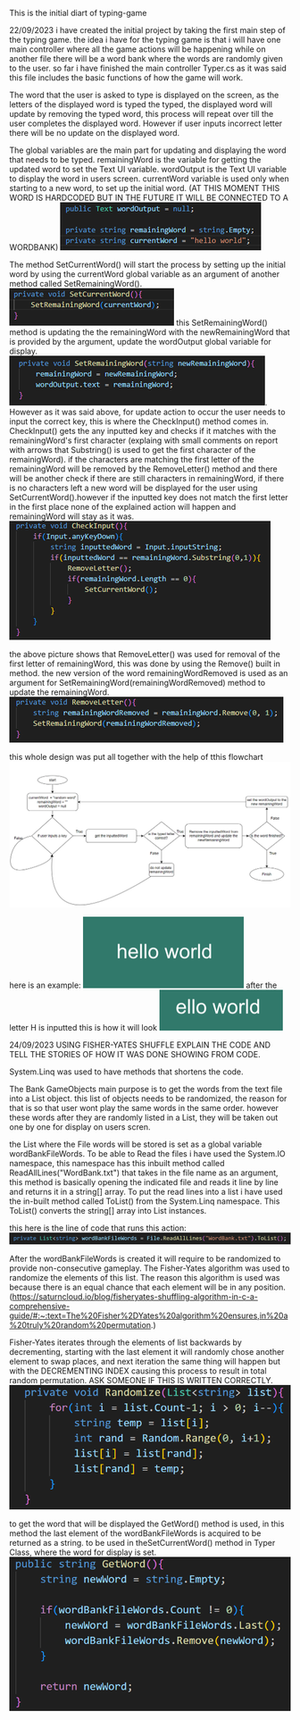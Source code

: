 This is the initial diart of typing-game

22/09/2023
i have created the initial project by taking the first main step of the typing game. the idea i have for the typing game is that i will have one main controller where all the game actions will be happening while on another file there will be a word bank where the words are randomly given to the user. so far i have finished the main controller Typer.cs as it was said this file includes the basic functions of how the game will work.

The word that the user is asked to type is displayed on the screen, as the letters of the displayed word is typed the typed, the displayed word will update by removing the typed word, this process will repeat over till the user completes the displayed word. However if user inputs incorrect letter there will be no update on the displayed word.

The global variables are the main part for updating and displaying the word that needs to be typed. remainingWord is the variable for getting the updated word to set the Text UI variable. wordOutput is the Text UI variable to display the word in users screen. currentWord variable is used only when starting to a new word, to set up the initial word. (AT THIS MOMENT THIS WORD IS HARDCODED BUT IN THE FUTURE IT WILL BE CONNECTED TO A WORDBANK)
![Alt text](image-5.png)

The method SetCurrentWord() will start the process by setting up the initial word by using the currentWord global variable as an argument of another method called SetRemainingWord(). ![Alt text](image-6.png) this SetRemainingWord() method is updating the the remainingWord with the newRemainingWord that is provided by the argument, update the wordOutput global variable for display.![Alt text](image-7.png). However as it was said above, for update action to occur the user needs to input the correct key, this is where the CheckInput() method comes in. CheckInput() gets the any inputted key and checks if it matches with the remainingWord's first character (explaing with small comments on report with arrows that Substring() is used to get the first character of the remainigWord). if the characters are matching the first letter of the remainingWord will be removed by the RemoveLetter() method and there will be another check if there are still characters in remainingWord, if there is no characters left a new word will be displayed for the user using SetCurrentWord().however if the inputted key does not match the first letter in the first place none of the explained action will happen and remainingWord will stay as it was.
![Alt text](image-8.png)

the above picture shows that RemoveLetter() was used for removal of the first letter of remainingWord, this was done by using the Remove() built in method. the new version of the word remainingWordRemoved is used as an argument for SetRemainingWord(remainingWordRemoved) method to update the remainingWord.
![Alt text](image-10.png)

this whole design was put all together with the help of tthis flowchart
![Alt text](image-2.png)

here is an example:
![Alt text](image.png) after the letter H is inputted this is how it will look ![Alt text](image-1.png)


24/09/2023
USING FISHER-YATES SHUFFLE EXPLAIN THE CODE AND TELL THE STORIES OF HOW IT WAS DONE SHOWING FROM CODE.

System.Linq was used to have methods that shortens the code.

The Bank GameObjects main purpose is to get the words from the text file into a List object. this list of objects needs to be randomized, the reason for that is so that user wont play the same words in the same order. however these words after they are randomly listed in a List, they will be taken out one by one for display on users scren.

the List where the File words will be stored is set as a global variable wordBankFileWords. To be able to Read the files i have used the System.IO namespace, this namespace has this inbuilt method called ReadAllLines("WordBank.txt") that takes in the file name as an argument, this method is basically opening the indicated file and reads it line by line and returns it in a string[] array. To put the read lines into a list i have used the in-built method called ToList() from the System.Linq namespace. This ToList() converts the string[] array into List instances.

this here is the line of code that runs this action:
![Alt text](image-9.png)


After the wordBankFileWords is created it will require to be randomized to provide non-consecutive gameplay. The Fisher-Yates algorithm was used to randomize the elements of this list. The reason this algorithm is used was because there is an equal chance that each element will be in any position.(https://saturncloud.io/blog/fisheryates-shuffling-algorithm-in-c-a-comprehensive-guide/#:~:text=The%20Fisher%2DYates%20algorithm%20ensures,in%20a%20truly%20random%20permutation.)

Fisher-Yates iterates through the elements of list backwards by decrementing, starting with the last element it will randomly chose another element to swap places, and next iteration the same thing will happen but with the DECREMENTING INDEX causing this process to result in total random permutation. ASK SOMEONE IF THIS IS WRITTEN CORRECTLY.
![Alt text](image-11.png)

to get the word that will be displayed the GetWord() method is used, in this method the last element of the wordBankFileWords is acquired to be returned as a string. to be used in theSetCurrentWord() method in Typer Class, where the word for display is set.
![Alt text](image-12.png)
